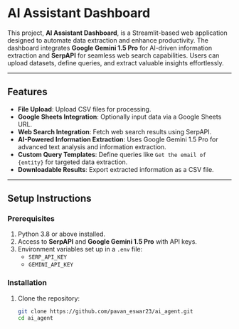 # AI Assistant Dashboard

This project, **AI Assistant Dashboard**, is a Streamlit-based web application designed to automate data extraction and enhance productivity. The dashboard integrates **Google Gemini 1.5 Pro** for AI-driven information extraction and **SerpAPI** for seamless web search capabilities. Users can upload datasets, define queries, and extract valuable insights effortlessly.

---

## Features

- **File Upload**: Upload CSV files for processing.
- **Google Sheets Integration**: Optionally input data via a Google Sheets URL.
- **Web Search Integration**: Fetch web search results using SerpAPI.
- **AI-Powered Information Extraction**: Uses Google Gemini 1.5 Pro for advanced text analysis and information extraction.
- **Custom Query Templates**: Define queries like `Get the email of {entity}` for targeted data extraction.
- **Downloadable Results**: Export extracted information as a CSV file.

---

## Setup Instructions

### Prerequisites

1. Python 3.8 or above installed.
2. Access to **SerpAPI** and **Google Gemini 1.5 Pro** with API keys.
3. Environment variables set up in a `.env` file:
   - `SERP_API_KEY`
   - `GEMINI_API_KEY`

### Installation

1. Clone the repository:
   ```bash
   git clone https://github.com/pavan_eswar23/ai_agent.git
   cd ai_agent
